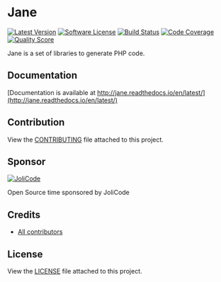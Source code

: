 # Jane


[![Latest Version](https://img.shields.io/github/release/janephp/janephp.svg?style=flat-square)](https://github.com/janephp/janephp/releases)
[![Software License](https://img.shields.io/badge/license-MIT-brightgreen.svg?style=flat-square)](LICENSE)
[![Build Status](https://img.shields.io/travis/janephp/janephp.svg?style=flat-square)](https://travis-ci.org/janephp/janephp)
[![Code Coverage](https://img.shields.io/scrutinizer/coverage/g/janephp/janephp.svg?style=flat-square)](https://scrutinizer-ci.com/g/janephp/janephp)
[![Quality Score](https://img.shields.io/scrutinizer/g/janephp/janephp.svg?style=flat-square)](https://scrutinizer-ci.com/g/janephp/janephp)

Jane is a set of libraries to generate PHP code.

## Documentation

[Documentation is available at http://jane.readthedocs.io/en/latest/](http://jane.readthedocs.io/en/latest/)

## Contribution

View the [CONTRIBUTING](CONTRIBUTING) file attached to this project.

## Sponsor

[![JoliCode](https://jolicode.com/images/logo.svg)](https://jolicode.com)

Open Source time sponsored by JoliCode

## Credits

* [All contributors](https://github.com/janephp/jane/graphs/contributors)

## License

View the [LICENSE](LICENSE) file attached to this project.
